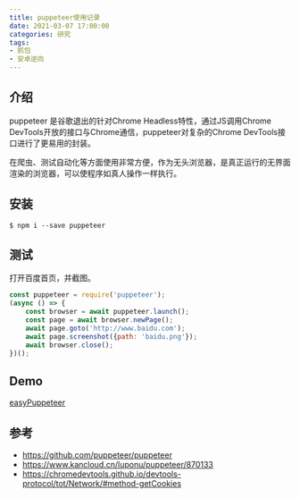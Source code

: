 ```yaml
---
title: puppeteer使用记录
date: 2021-03-07 17:00:00
categories: 研究
tags: 
- 抓包
- 安卓逆向
---
```



## 介绍

puppeteer 是谷歌退出的针对Chrome Headless特性，通过JS调用Chrome DevTools开放的接口与Chrome通信，puppeteer对复杂的Chrome DevTools接口进行了更易用的封装。

在爬虫、测试自动化等方面使用非常方便，作为无头浏览器，是真正运行的无界面渲染的浏览器，可以使程序如真人操作一样执行。

## 安装
```
$ npm i --save puppeteer
```

## 测试

打开百度首页，并截图。
```js
const puppeteer = require('puppeteer');
(async () => {
    const browser = await puppeteer.launch();
    const page = await browser.newPage();
    await page.goto('http://www.baidu.com');
    await page.screenshot({path: 'baidu.png'});
    await browser.close();
})();
```

## Demo
[easyPuppeteer](https://github.com/metmit/easyPuppeteer)

## 参考
- https://github.com/puppeteer/puppeteer
- https://www.kancloud.cn/luponu/puppeteer/870133
- https://chromedevtools.github.io/devtools-protocol/tot/Network/#method-getCookies

